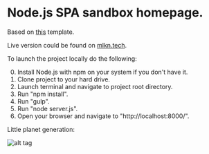 # Node.js SPA sandbox homepage.

Based on [this](https://github.com/StephanHoyer/mithril-isomorphic-example) template.

Live version could be found on [mlkn.tech](http://www.mlkn.tech).

To launch the project locally do the following:

0. Install Node.js with npm on your system if you don't have it.
1. Clone project to your hard drive.
2. Launch terminal and navigate to project root directory.
3. Run "npm install".
4. Run "gulp".
5. Run "node server.js".
6. Open your browser and navigate to "http://localhost:8000/".

Little planet generation:

![alt tag](https://cloud.githubusercontent.com/assets/12106426/12511165/32772b08-c120-11e5-8212-7058da7c57e6.gif)
